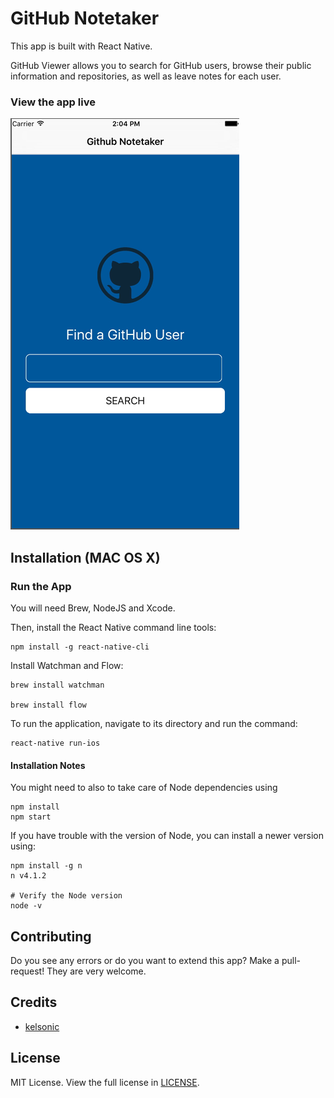 # GitHub Notetaker

This app is built with React Native.

GitHub Viewer allows you to search for GitHub users, browse their public information and repositories, as well as leave notes for each user.

### View the app live

[![GitHub Notetaker](readme-image.png)](https://youtu.be/SnQCfvzQh6U)

## Installation (MAC OS X)

### Run the App

You will need Brew, NodeJS and Xcode.

Then, install the React Native command line tools:

```
npm install -g react-native-cli
```

Install Watchman and Flow:
```
brew install watchman

brew install flow
```

To run the application, navigate to its directory and run the command:

```
react-native run-ios
```

#### Installation Notes

You might need to also to take care of Node dependencies using

```
npm install
npm start
```

If you have trouble with the version of Node, you can install a newer version using:

```
npm install -g n
n v4.1.2

# Verify the Node version
node -v
```

## Contributing

Do you see any errors or do you want to extend this app? Make a pull-request! They are very welcome.

## Credits

* [kelsonic](https://github.com/kelsonic)

## License

MIT License. View the full license in [LICENSE](LICENSE).